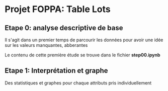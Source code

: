 # Projet FOPPA: Table Lots
## Etape 0: analyse descriptive de base

Il s'agit dans un premier temps de parcourir les données pour avoir une idée sur les valeurs manquantes, abberantes

Le contenu de cette première étude se trouve dans le fichier **step00.ipynb**

## Etape 1: Interprétation et graphe

Des statistiques et graphes pour chaque attributs pris individuellement

